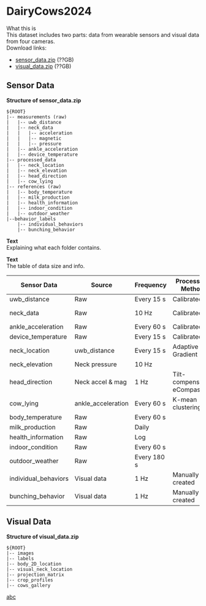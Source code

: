 # DairyCows2024


What this is\
This dataset includes two parts: data from wearable sensors and visual data from four cameras.\
Download links:
* [sensor_data.zip](link1) (??GB)
* [visual_data.zip](link1) (??GB)


Sensor Data
------


**Structure of sensor_data.zip**

```
${ROOT}
|-- measurements (raw)
|   |-- uwb_distance
|   |-- neck_data
|   |   |-- acceleration
|   |   |-- magnetic
|   |   |-- pressure
|   |-- ankle_acceleration
|   |-- device_temperature
|-- processed_data
|   |-- neck_location
|   |-- neck_elevation
|   |-- head_direction
|   |-- cow_lying
|-- references (raw)
|   |-- body_temperature
|   |-- milk_production
|   |-- health_information
|   |-- indoor_condition
|   |-- outdoor_weather
|--behavior_labels
    |-- individual_behaviors
    |-- bunching_behavior

```
**Text**\
Explaining what each folder contains.

**Text**\
The table of data size and info.

| Sensor Data | Source | Frequency | Processing Method | Duration | Size   |
|-------------|--------|-----------|-------------------|----------|--------|
| uwb_distance| Raw    | Every 15 s| Calibrated        | 14 days  |        |
| neck_data   | Raw    | 10 Hz     | Calibrated        | 14 days  | 9.6 GB |
| ankle_acceleration|Raw|Every 60 s|Calibrated       | 14 days  |        |
|device_temperature|Raw|Every 15 s|Calibrated          | 14 days  |        |
|neck_location|uwb_distance|Every 15 s|Adaptive Gradient|14 days  |        |
|neck_elevation|Neck pressure| 10 Hz | | 14 days |
|head_direction|Neck accel & mag| 1 Hz | Tilt-compensated eCompass|14 days| |
|cow_lying | ankle_acceleration | Every 60 s | K-mean clustering | 14 days | |
|body_temperature  | Raw | Every 60 s  |     | 14 days | |
|milk_production   | Raw | Daily       |     | 14 days | | 
|health_information| Raw | Log         |     | 14 days | |
|indoor_condition  | Raw | Every 60 s  |     | 14 days | |
|outdoor_weather   | Raw | Every 180 s |     | 14 days | |
|individual_behaviors| Visual data | 1 Hz | Manually created | 1 day | |
|bunching_behavior| Visual data | 1 Hz | Manually created | 1 day | |


Visual Data
------
**Structure of visual_data.zip**
```
${ROOT}
|-- images
|-- labels
|-- body_2D_location
|-- visual_neck_location
|-- projection_matrix
|-- crop_profiles
|-- cows_gallery
```

[abc](abc)

<!--```
${ROOT}
|-- visual_data
|   |-- neck_data
|   |   |-- uwb_distance
|   |   |-- sensor_data
|   |   |-- head_direction
|   |   |-- device_temperature
|   |-- location_data
|   |-- ankle_data
```-->